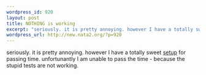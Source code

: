 ```yaml
--- 
wordpress_id: 920
layout: post
title: NOTHING is working
excerpt: "seriously. it is pretty annoying. however I have a totally sweet setup for passing time. unfortunantly I am unable to pass the time - because the stupid tests are not working. "
wordpress_url: http://new.nata2.org/?p=920
---
```

seriously. it is pretty annoying. however I have a totally sweet <a href="http://www.nata2.info/?path=pictures%2Fmisc%2Fphone_camera%2Fphotolog&amp;img=1093419681-Nokia6600(334).jpg">setup</a> for passing time. unfortunantly I am unable to pass the time - because the stupid tests are not working. 
